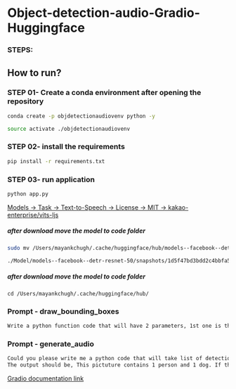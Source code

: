 # Object-detection-audio-Gradio-Huggingface

### STEPS:
## How to run? 
### STEP 01- Create a conda environment after opening the repository
```bash
conda create -p objdetectionaudiovenv python -y
```

```bash
source activate ./objdetectionaudiovenv
```

### STEP 02- install the requirements
```bash
pip install -r requirements.txt
```

### STEP 03- run application
```bash
python app.py
```

[Models -> Task -> Text-to-Speech -> License -> MIT -> kakao-enterprise/vits-ljs ](https://huggingface.co/kakao-enterprise/vits-ljs)

##### after download move the model to code folder
```bash 
sudo mv /Users/mayankchugh/.cache/huggingface/hub/models--facebook--detr-resnet-50 /Users/mayankchugh/gitRepos/mayankchugh.learning/Object-detection-Gradio-Huggingface/Model/models--facebook--detr-resnet-50
```
```bash
./Model/models--facebook--detr-resnet-50/snapshots/1d5f47bd3bdd2c4bbfa585418ffe6da5028b4c0b
```
##### after download move the model to code folder
```
cd /Users/mayankchugh/.cache/huggingface/hub/
```
### Prompt - draw_bounding_boxes
```bash
Write a python function code that will have 2 parameters, 1st one is the PIL image and second one is the object that contains the result. I have reveived from object detector model ([{'score': 0.7236634492874146, 'label': 'cat', 'box': {'xmin': 207, 'ymin': 229, 'xmax': 295, 'ymax': 344}}, {'score': 0.9842180013656616, 'label': 'cat', 'box': {'xmin': 208, 'ymin': 192, 'xmax': 296, 'ymax': 343}}, {'score': 0.99882572889328, 'label': 'dog', 'box': {'xmin': 314, 'ymin': 156, 'xmax': 462, 'ymax': 350}}]). the output should be the PIL image with all the objected highlighted with boundry.
```

### Prompt - generate_audio
```bash
Could you please write me a python code that will take list of detection object as an input and it will give the response that will include all the objects (labels) provided in the input. For example if the input is like this: [{'score': 0.9996405839920044, 'label': 'person', 'box': {'xmin': 435, 'ymin': 282, 'xmax': 636, 'ymax': 927}}, {'score': 0.9995879530906677, 'label': 'dog', 'box': {'xmin': 570, 'ymin': 694, 'xmax': 833, 'ymax': 946}}]
The output should be, This pictuture contains 1 person and 1 dog. If there are multiple objects, do not add 'and' between every objects but 'and' should be at the end only

```

[Gradio documentation link](https://www.gradio.app/docs/gradio/file)